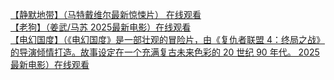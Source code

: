 [【静默地带】（马特戴维尔最新惊悚片） 在线观看](https://fktv.me/movie/detail/4b3445763be869d9)  
[【老狗】（姜武/马苏 2025最新电影）在线观看](https://fktv.me/movie/detail/bf3785b4674588ba)  
[【电幻国度】（《电幻国度》是一部壮观的冒险片，由《复仇者联盟 4：终局之战》 的导演倾情打造。故事设定在一个充满复古未来色彩的 20 世纪 90 年代。 2025最新电影）在线观看](https://fktv.me/movie/detail/c7f4fe784dcb104e  )

